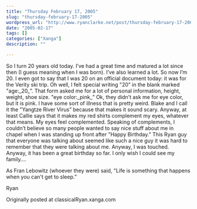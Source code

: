 ```yaml
---
title: "Thursday February 17, 2005"
slug: "thursday-february-17-2005"
wordpress_url: "http://www.ryanclarke.net/post/thursday-february-17-2005/"
date: "2005-02-17"
tags: []
categories: ["Xanga"]
description: ""

---
```


So I turn 20 years old today. I’ve had a great time and matured a lot since then (I guess meaning when I was born). I’ve also learned a lot. So now I’m 20. I even got to say that I was 20 on an official document today: it was for the Verity ski trip. Oh well, I felt special writing "20” in the blank marked "age:\_20\_”. That form asked me for a lot of personal information, height, weight, shoe size. "eye color:\_pink\_” Ok, they didn’t ask me for eye color, but it is pink. I have some sort of illness that is pretty weird. Blake and I call it the "Yangtze River Virus” because that makes it sound scary. Anyway, at least Callie says that it makes my red shirts complement my eyes, whatever that means. My eyes feel complemented. Speaking of complements, I couldn’t believe so many people wanted to say nice stuff about me in chapel when I was standing up front after "Happy Birthday.” This Ryan guy that everyone was talking about seemed like such a nice guy it was hard to remember that they were talking about me. Anyway, I was touched. Anyway, it has been a great birthday so far. I only wish I could see my family….

As Fran Lebowitz (whoever they were) said, "Life is something that happens when you can't get to sleep.”

Ryan

Originally posted at classicalRyan.xanga.com

